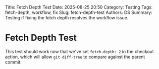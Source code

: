 Title: Fetch Depth Test
Date: 2025-08-25 20:50
Category: Testing
Tags: fetch-depth, workflow, fix
Slug: fetch-depth-test
Authors: DS
Summary: Testing if fixing the fetch depth resolves the workflow issue.

# Fetch Depth Test

This test should work now that we've set `fetch-depth: 2` in the checkout action, which will allow `git diff-tree` to compare against the parent commit.